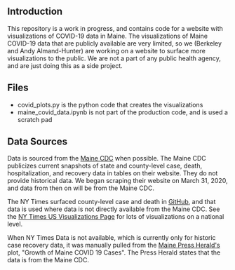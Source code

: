 ## Introduction
This repository is a work in progress, and contains code for a website with visualizations of COVID-19 data in Maine. The visualizations of Maine COVID-19 data that are publicly available are very limited, so we (Berkeley and Andy Almand-Hunter) are working on a website to surface more visualizations to the public. We are not a part of any public health agency, and are just doing this as a side project.

## Files
- covid_plots.py is the python code that creates the visualizations
- maine_covid_data.ipynb is not part of the production code, and is used a scratch pad

## Data Sources
Data is sourced from the [Maine CDC](https://www.maine.gov/dhhs/mecdc/infectious-disease/epi/airborne/coronavirus.shtml) when possible. The Maine CDC publicizes current snapshots of state and county-level case, death, hospitalization, and recovery data in tables on their website. They do not provide historical data. We began scraping their website on March 31, 2020, and data from then on will be from the Maine CDC.

The NY Times surfaced county-level case and death in [GitHub](https://github.com/nytimes/covid-19-data), and that data is used where data is not directly available from the Maine CDC. See the [NY Times US Visualizations Page](https://www.nytimes.com/interactive/2020/us/coronavirus-us-cases.html) for lots of visualizations on a national level.

When NY Times Data is not available, which is currently only for historic case recovery data, it was manually pulled from the [Maine Press Herald's](https://www.pressherald.com/2020/03/17/track-maines-coronavirus-cases-by-county/) plot, "Growth of Maine COVID 19 Cases". The Press Herald states that the data is from the Maine CDC.
